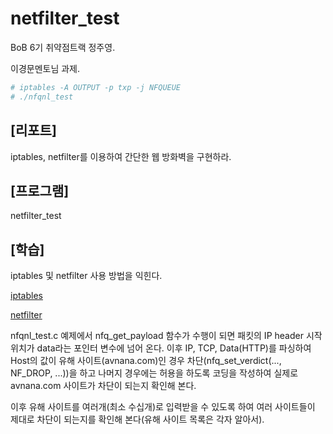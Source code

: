 # netfilter_test

BoB 6기 취약점트랙 정주영.

이경문멘토님 과제.

```sh
# iptables -A OUTPUT -p txp -j NFQUEUE
# ./nfqnl_test
```



## [리포트] 
iptables, netfilter를 이용하여 간단한 웹 방화벽을 구현하라.

## [프로그램]
netfilter_test

## [학습]

iptables 및 netfilter 사용 방법을 익힌다.

[iptables](https://gitlab.com/…/…/wikis/iptables-and-netfilter/iptables)

[netfilter](https://gitlab.com/…/network/wikis/iptables-and-n…/netfilter)

nfqnl_test.c 예제에서 nfq_get_payload 함수가 수행이 되면 패킷의 IP header 시작 위치가 data라는 포인터 변수에 넘어 온다. 이후 IP, TCP, Data(HTTP)를 파싱하여 Host의 값이 유해 사이트(avnana.com)인 경우 차단(nfq_set_verdict(..., NF_DROP, ...))을 하고 나머지 경우에는 허용을 하도록 코딩을 작성하여 실제로 avnana.com 사이트가 차단이 되는지 확인해 본다.

이후 유해 사이트를 여러개(최소 수십개)로 입력받을 수 있도록 하여 여러 사이트들이 제대로 차단이 되는지를 확인해 본다(유해 사이트 목록은 각자 알아서).
